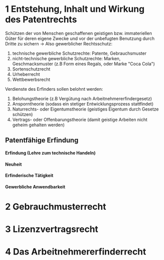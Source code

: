1 Entstehung, Inhalt und Wirkung des Patentrechts
==========================================================
Schützen der von Menschen geschaffenen geistigen bzw. immateriellen Güter für deren eigene Zwecke und vor der unbefugten Benutzung durch Dritte zu sichern
-> Also gewerblicher Rechtsschutz:
  1. technische gewerbliche Schutzrechte: Patente, Gebrauchsmuster
  2. nicht-technische gewerbliche Schutzrechte: Marken, Geschmacksmuster (z.B Form eines Regals, oder Marke "Coca Cola")
  3. Sortenschutzrecht
  4. Urheberrecht
  5. Wettbewerbsrecht

Verdienste des Erfinders sollen belohnt werden:
  1. Belohungstheorie (z.B Vergütung nach Arbeitnehmererfindergesetz)
  2. Ansporntheorie (sodass ein stetiger Entwicklungsprozess stattfindet)
  3. Naturrechts- oder Eigentumstheorie (geistiges Eigentum durch Gesetze schützen)
  4. Vertrags- oder Offenbarungstheorie (damit geistige Arbeiten nicht geheim gehalten werden)

Patentfähige Erfindung
----------------------
#### Erfindung (Lehre zum technische Handeln)
#### Neuheit
#### Erfinderische Tätigkeit
#### Gewerbliche Anwendbarkeit

2 Gebrauchmusterrecht
===============================

3 Lizenzvertragsrecht
===============================

4 Das Arbeitnehmererfinderrecht
=========================================
